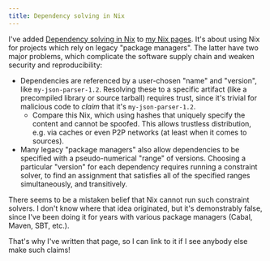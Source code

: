 ```yaml
---
title: Dependency solving in Nix
---
```


I've added [Dependency solving in Nix](/projects/nixos/nix_dependencies.html) to
[my Nix pages](/projects/nixos). It's about using Nix for projects which rely on
legacy "package managers". The latter have two major problems, which complicate
the software supply chain and weaken security and reproducibility:

 - Dependencies are referenced by a user-chosen "name" and "version", like
   `my-json-parser-1.2`. Resolving these to a specific artifact (like a
   precompiled library or source tarball) requires trust, since it's trivial for
   malicious code to *claim* that it's `my-json-parser-1.2`.
   - Compare this Nix, which using hashes that uniquely specify the content and
     cannot be spoofed. This allows trustless distribution, e.g. via caches or
     even P2P networks (at least when it comes to sources).
 - Many legacy "package managers" also allow dependencies to be specified with a
   pseudo-numerical "range" of versions. Choosing a particular "version" for
   each dependency requires running a constraint solver, to find an assignment
   that satisfies all of the specified ranges simultaneously, and transitively.

There seems to be a mistaken belief that Nix cannot run such constraint solvers.
I don't know where that idea originated, but it's demonstrably false, since I've
been doing it for years with various package managers (Cabal, Maven, SBT, etc.).

That's why I've written that page, so I can link to it if I see anybody else
make such claims!
